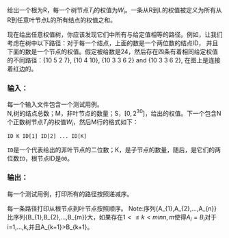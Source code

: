 给出一个根为R，每一个树节点$T_{i}$的权值为$W_{i}$。一条从R到L的权值被定义为所有从R到任意叶节点L的所有结点的权值之和。<br>

现在给出任意权值树，你应该发现它们中所有与给定值相等的路径。例如，让我们考虑在树中以下路径：对于每一个结点，上面的数是一个两位数的结点ID，
并且下面的数是一个节点的权值。假定被给数是24，然后存在四条有着相同给定权值的不同路径：{10 5 2 7}, {10 4 10}, {10 3 3 6 2} and {10 3 3 6 2}, 在图上是连接着红边的。

### 输入：
每一个输入文件包含一个测试用例。<br>
N,树的结点总数；M，非叶节点的数量；S，$[0,2^{30}]$，给出的权值。下一个包含N个正数树节点$T_{i}$的权值$W_{i}$，然后M行的格式如下：<br>

```
ID K ID[1] ID[2] ... ID[K]
```

```ID```是一个代表给出的非叶节点的二位数；K，是子节点的数量，随后，是它们的两位数```ID```，根节点ID是```00```。

### 输出：
每一个测试用例，打印所有的路径按照递减序。<br>

每一条路径打印从根节点到叶节点按照顺序。
Note:序列{A_{1},A_{2},...,A_{n}}比序列{B_{1},B_{2},...,B_{m}}大，如果存在$1<\leq k<min{n,m}$使得$A_{i}=B_{i}$对于i=1,...,k,并且A_{k+1}>B_{k+1}。


